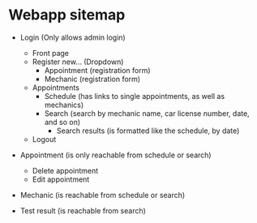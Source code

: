 # Webapp sitemap

* Login (Only allows admin login)
  * Front page
  * Register new... (Dropdown)
    * Appointment (registration form)
    * Mechanic (registration form)
  * Appointments
    * Schedule (has links to single appointments, as well as mechanics)
    * Search (search by mechanic name, car license number, date, and so on)
      * Search results (is formatted like the schedule, by date)
  * Logout

* Appointment (is only reachable from schedule or search)
  * Delete appointment
  * Edit appointment
* Mechanic (is reachable from schedule or search)
* Test result (is reachable from search)
